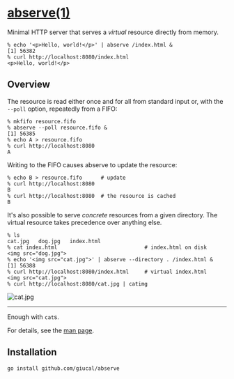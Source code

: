 # [abserve(1)]

[abserve(1)]: man.pod

Minimal HTTP server that serves a *virtual* resource directly from
memory.

    % echo '<p>Hello, world!</p>' | abserve /index.html &
    [1] 56382
    % curl http://localhost:8080/index.html
    <p>Hello, world!</p>

## Overview

The resource is read either once and for all from standard input or, with the
`--poll` option, repeatedly from a FIFO:

    % mkfifo resource.fifo
    % abserve --poll resource.fifo &
    [1] 56385
    % echo A > resource.fifo
    % curl http://localhost:8080
    A

Writing to the FIFO causes abserve to update the resource:

    % echo B > resource.fifo      # update
    % curl http://localhost:8080
    B
    % curl http://localhost:8080  # the resource is cached
    B

It's also possible to serve *concrete* resources from a given
directory. The virtual resource takes precedence over anything else.

    % ls
    cat.jpg   dog.jpg   index.html
    % cat index.html                            # index.html on disk
    <img src="dog.jpg">
    % echo '<img src="cat.jpg">' | abserve --directory . /index.html &
    [1] 56388
    % curl http://localhost:8080/index.html     # virtual index.html
    <img src="cat.jpg">
    % curl http://localhost:8080/cat.jpg | catimg

![cat.jpg](https://gist.githubusercontent.com/giucal/282bf150c6001ae1028bcd92ac3f5f5c/raw/cat.jpg "Copyright 2006 Giuseppe Calabrese. All Rights Reserved.")

* * *

Enough with `cat`s.

For details, see the [man page][abserve(1)].

## Installation

    go install github.com/giucal/abserve
